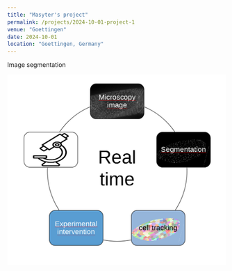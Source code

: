 ```yaml
---
title: "Masyter's project"
permalink: /projects/2024-10-01-project-1
venue: "Goettingen"
date: 2024-10-01
location: "Goettingen, Germany"
---
```

Image segmentation

![Image segmentation workflow](./images/workFlow.png)
